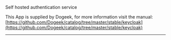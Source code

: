 Self hosted authentication service

This App is supplied by Dogeek, for more information visit the manual: [https://github.com/Dogeek/catalog/tree/master/stable/keycloak](https://github.com/Dogeek/catalog/tree/master/stable/keycloak)

---

